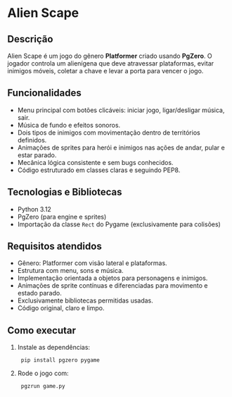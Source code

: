 # Alien Scape

## Descrição

Alien Scape é um jogo do gênero **Platformer** criado usando **PgZero**. O jogador controla um alienígena que deve atravessar plataformas, evitar inimigos móveis, coletar a chave e levar a porta para vencer o jogo.

## Funcionalidades

- Menu principal com botões clicáveis: iniciar jogo, ligar/desligar música, sair.
- Música de fundo e efeitos sonoros.
- Dois tipos de inimigos com movimentação dentro de territórios definidos.
- Animações de sprites para herói e inimigos nas ações de andar, pular e estar parado.
- Mecânica lógica consistente e sem bugs conhecidos.
- Código estruturado em classes claras e seguindo PEP8.

## Tecnologias e Bibliotecas

- Python 3.12
- PgZero (para engine e sprites)
- Importação da classe `Rect` do Pygame (exclusivamente para colisões)

## Requisitos atendidos

- Gênero: Platformer com visão lateral e plataformas.
- Estrutura com menu, sons e música.
- Implementação orientada a objetos para personagens e inimigos.
- Animações de sprite contínuas e diferenciadas para movimento e estado parado.
- Exclusivamente bibliotecas permitidas usadas.
- Código original, claro e limpo.

## Como executar

1. Instale as dependências:

        pip install pgzero pygame

2. Rode o jogo com: 

        pgzrun game.py
